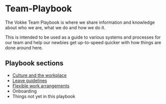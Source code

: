 # Team-Playbook
The Vokke Team Playbook is where we share information and knowledge about who we are, what we do and how we do it.

This is intended to be used as a guide to various systems and processes for our team and help our newbies get up-to-speed quicker with how things are done around here.

<h2>Playbook sections</h2>
<ul>
  <li><a href="https://github.com/VokkeSoftware/Knowledge-Base-Team-Playbook/blob/master/Culture-and-the-Workplace.md">Culture and the workplace</a></li>
  <li><a href="https://github.com/VokkeSoftware/Knowledge-Base-Team-Playbook/blob/master/Leave%20Guidelines.md">Leave guidelines</a></li>
  <li><a href="https://github.com/VokkeSoftware/Knowledge-Base-Team-Playbook/blob/master/Flexible%20work%20arrangements.md">Flexible work arrangements</a></li>
  <li>Onboarding</li>
  <li>Things not yet in this playbook</li>
</ul>

